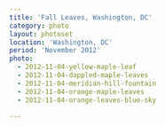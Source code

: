 ```yaml
---
title: 'Fall Leaves, Washington, DC'
category: photo
layout: photoset
location: 'Washington, DC'
period: 'November 2012'
photo:
  - 2012-11-04-yellow-maple-leaf
  - 2012-11-04-dappled-maple-leaves
  - 2012-11-04-meridian-hill-fountain
  - 2012-11-04-orange-maple-leaves
  - 2012-11-04-orange-leaves-blue-sky

---
```

